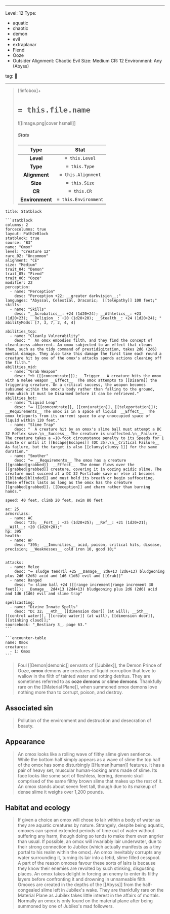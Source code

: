 
---


Level: 12
Type:
- aquatic
- chaotic
- demon
- evil
- extraplanar
- Fiend
- Ooze
- Outsider
Alignment: Chaotic Evil
Size: Medium
CR: 12
Environment: Any (Abyss)


tag: 👹

---

> [!infobox]+
> #  `= this.file.name`
> ![[image.png|cover hsmall]]
> ##### Stats
> Type | Stat |
> :---:|:---:|
> **Level** | `= this.Level` |
> **Type** | `= this.Type` |
> **Alignment** | `= this.Alignment` |
> **Size** | `= this.Size` |
> **CR** | `= this.CR` |
> **Environment** | `= this.Environment` |




````ad-info
title: Statblock

```statblock
columns: 2
forcecolumns: true
layout: Path2eBlock
statblock: true
source: "B3"
name: "Omox"
level: "Creature 12"
rare_02: "Uncommon"
alignment: "CE"
size: "Medium"
trait_04: "Demon"
trait_05: "Fiend"
trait_06: "Ooze"
modifier: 22
perception:
  - name: "Perception"
    desc: "Perception +22; __greater darkvision__;"
languages: "Abyssal, Celestial, Draconic;  [[telepathy]] 100 feet;"
skills:
  - name: "Skills"
    desc: "__Acrobatics__: +24 (1d20+24); __Athletics__: +23 (1d20+23); __Religion__: +20 (1d20+20); __Stealth__: +24 (1d20+24); "
abilityMods: [7, 3, 7, 2, 4, 4]

abilities_top:
  - name: "Cleanly Vulnerability"
    desc: "  An omox embodies filth, and they find the concept of cleanliness abhorrent. An omox subjected to an effect that cleans them, such as the tidy command of prestidigitation, takes 2d6 (2d6) mental damage. They also take this damage the first time each round a creature hit by one of the omox's attacks spends actions cleaning off the filth."
abilities_mid:
  - name: "Grab Weapon"
    desc: "⬲ ([[concentrate]]); __Trigger__ A creature hits the omox with a melee weapon __Effect__  The omox attempts to [[Disarm]] the triggering creature. On a critical success, the weapon becomes subsumed within the omox's body rather than falling to the ground, from which it must be Disarmed before it can be retrieved."
abilities_bot:
  - name: "Liquid Leap"
    desc: "⬺ ([[concentrate]], [[conjuration]], [[teleportation]]); __Requirements__ The omox is in a space of liquid  __Effect__  The omox teleports from its current space to any unoccupied space of liquid within 120 feet."
  - name: "Slime Trap"
    desc: "  A creature hit by an omox's slime ball must attempt a DC 32 Reflex save.\n__Success__ The creature is unaffected.\n__Failure__ The creature takes a –10-foot circumstance penalty to its Speeds for 1 minute or until it [[Escape|Escapes]] (DC 35).\n__Critical Failure__ As failure, but the target is also [[clumsy|clumsy 1]] for the same duration."
  - name: "Smother"
    desc: "⬻ __Requirements__ The omox has a creature [[grabbed|grabbed]]  __Effect__  The demon flows over the [[grabbed|grabbed]] creature, covering it in oozing acidic slime. The creature must succeed at a DC 32 Fortitude save or else it becomes [[blinded|blinded]] and must hold its breath or begin suffocating. These effects lasts as long as the omox has the creature [[grabbed|grabbed]]. [[Deception]] and charm rather than burning hands."

speed: 40 feet, climb 20 feet, swim 80 feet

ac: 25
armorclass:
  - name: AC
    desc: "25; __Fort__: +25 (1d20+25); __Ref__: +21 (1d20+21); __Will__: +20 (1d20+20);"
hp: 395
health:
  - name: HP
    desc: "395;  __Immunities__ acid, poison, critical hits, disease, precision; __Weaknesses__ cold iron 10, good 10;"


attacks:
  - name: Melee
    desc: "⬻ sludge tendril +25 __Damage__ 2d6+13 (2d6+13) bludgeoning plus 2d6 (2d6) acid and 1d6 (1d6) evil and [[Grab]]"
  - name: Ranged
    desc: "⬻ slime ball +24 ([[range increment|range increment 30 feet]]); __Damage__ 2d4+13 (2d4+13) bludgeoning plus 2d6 (2d6) acid and 1d6 (1d6) evil and slime trap"

spellcasting:
  - name: "Divine Innate Spells"
    desc: "DC 32; __4th__ [[dimension door]] (at will); __5th__ [[control water]], [[create water]] (at will), [[dimension door]], [[stinking cloud]];"
sourcebook: "_Bestiary 3_, page 63."
```

```encounter-table
name: Omox
creatures:
  - 1: Omox
```

````



> Foul [[Demon|demonic]] servants of [[Jubilex]], the Demon Prince of Ooze, **omox** demons are creatures of liquid corruption that love to wallow in the filth of tainted water and rotting detritus. They are sometimes referred to as **ooze demons** or **slime demons**. Thankfully rare on the [[Material Plane]], when summoned omox demons love nothing more than to corrupt, poison, and destroy.



## Associated sin

> Pollution of the environment and destruction and desecration of beauty.


## Appearance

> An omox looks like a rolling wave of filthy slime given sentience. While the bottom half simply appears as a wave of slime the top half of the omox has some disturbingly [[Human|human]] features. It has a pair of heavy set, muscular human-looking arms made of slime. Its face looks like some sort of fleshless, leering, demonic skull comprised of the same filthy brown slime that makes up the rest of it. An omox stands about seven feet tall, though due to its makeup of dense slime it weighs over 1,200 pounds.


## Habitat and ecology

> If given a choice an omox will chose to lair within a body of water as they are aquatic creatures by nature. Strangely, despite being aquatic, omoxes can spend extended periods of time out of water without suffering any harm, though doing so tends to make them even angrier than usual. If possible, an omox will invariably lair underwater, due to their strong connection to Jubilex (which actually manifests as a tiny portal to his realm within the omox). An omox inevitably corrupts any water surrounding it, turning its lair into a fetid, slime filled cesspool. A part of the reason omoxes favour these sorts of lairs is because they know their enemies are revolted by such stinking, disgusting places. An omox takes delight in forcing an enemy to enter its filthy layers before confronting it and drowning in unnameable filth. Omoxes are created in the depths of the [[Abyss]] from the half-congealed slime left in Jubilex's wake. They are thankfully rare on the Material Plane as Jubilex takes little interest in the affairs of mortals. Normally an omox is only found on the material plane after being summoned by one of Jubilex's mad followers.










